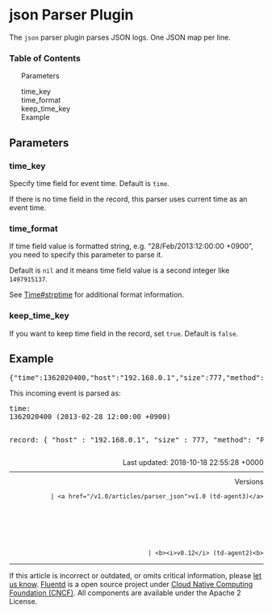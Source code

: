 <hgroup>
<h1>json Parser Plugin</h1>
</hgroup>
<p>The <code>json</code> parser plugin parses JSON logs. One JSON map per line.</p>
<a name="parameters"></a>
<section id="table-of-contents"><h3>Table of Contents</h3>
<ul id="toc">
<li class="toc-item"><a href="#parameters">Parameters</a></li>
<ul class="sub-toc">
<li class="sub-toc-item"><a href="#time_key">time_key</a></li>
<li class="sub-toc-item"><a href="#time_format">time_format</a></li>
<li class="sub-toc-item"><a href="#keep_time_key">keep_time_key</a></li>
</ul>
<li class="toc-item"><a href="#example">Example</a></li>
</ul>
</section>
<h2>Parameters</h2>
<a name="time_key"></a><h3>time_key</h3>
<p>Specify time field for event time. Default is <code>time</code>.</p>
<p>If there is no time field in the record, this parser uses current time as an event time.</p>
<a name="time_format"></a><h3>time_format</h3>
<p>If time field value is formatted string, e.g. “28/Feb/2013:12:00:00 +0900”, you need to specify this parameter to parse it.</p>
<p>Default is <code>nil</code> and it means time field value is a second integer like <code>1497915137</code>.</p>
<p>See <a href="http://ruby-doc.org/stdlib-2.4.1/libdoc/time/rdoc/Time.html#method-c-strptime">Time#strptime</a> for additional format information.</p>
<a name="keep_time_key"></a><h3>keep_time_key</h3>
<p>If you want to keep time field in the record, set <code>true</code>. Default is <code>false</code>.</p>
<a name="example"></a><h2>Example</h2>
<pre class="CodeRay">{"time":1362020400,"host":"192.168.0.1","size":777,"method":"PUT"}
</pre>
<p>This incoming event is parsed as:</p>
<pre class="CodeRay">time:
1362020400 (2013-02-28 12:00:00 +0900)

record:
{
  "host"  : "192.168.0.1",
  "size"  : 777,
  "method": "PUT",
}
</pre>
<div style="text-align:right">
  Last updated: 2018-10-18 22:55:28 +0000
  </div>
<hr size="1" style="margin-top: 10px; margin-bottom: 10px; color: rgba(0, 0, 0, .15);"/>
<div style="text-align:right">
Versions 
  
    
    | <a href="/v1.0/articles/parser_json">v1.0 (td-agent3)</a>
    
  

  

  
    
    | <b><i>v0.12</i> (td-agent2)<b>
</b></b>
</div>
<hr size="1" style="margin-top: 10px; margin-bottom: 10px; color: rgba(0, 0, 0, .15);"/>
<p>
    If this article is incorrect or outdated, or omits critical information, please <a href="https://github.com/fluent/fluentd-docs/issues?state=open">let us know</a>. <a href="http://www.fluentd.org/">Fluentd</a> is a  open source project under <a href="https://cncf.io/">Cloud Native Computing Foundation (CNCF)</a>. All components are available under the Apache 2 License.
  </p>
